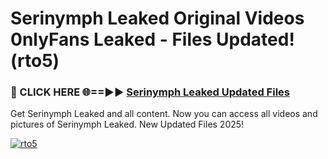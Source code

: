 # Serinymph Leaked Original Videos 0nlyFans Leaked - Files Updated! (rto5)

<h3>🔴 CLICK HERE 🌐==►► <a href="https://tinyurl.com/ehrbuxhb" rel="nofollow">Serinymph Leaked Updated Files</a></h3>

Get Serinymph Leaked and all content. Now you can access all videos and pictures of Serinymph Leaked. New Updated Files 2025!

[![rto5](https://i.imgur.com/lVYEuWS.gif)](https://tinyurl.com/ehrbuxhb)
